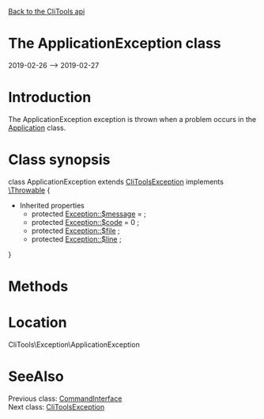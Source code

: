 [Back to the CliTools api](https://github.com/lingtalfi/CliTools/blob/master/doc/api/CliTools.md)



The ApplicationException class
================
2019-02-26 --> 2019-02-27






Introduction
============

The ApplicationException exception is thrown when a problem occurs in the [Application](https://github.com/lingtalfi/CliTools/blob/master/doc/api/CliTools/Program/Application.md) class.



Class synopsis
==============


class <span class="pl-k">ApplicationException</span> extends [CliToolsException](https://github.com/lingtalfi/CliTools/blob/master/doc/api/CliTools/Exception/CliToolsException.md) implements [\Throwable](http://php.net/manual/en/class.throwable.php) {

- Inherited properties
    - protected  [Exception::$message](#property-message) =  ;
    - protected  [Exception::$code](#property-code) = 0 ;
    - protected  [Exception::$file](#property-file) ;
    - protected  [Exception::$line](#property-line) ;

}






Methods
==============






Location
=============
CliTools\Exception\ApplicationException


SeeAlso
==============
Previous class: [CommandInterface](https://github.com/lingtalfi/CliTools/blob/master/doc/api/CliTools/Command/CommandInterface.md)<br>Next class: [CliToolsException](https://github.com/lingtalfi/CliTools/blob/master/doc/api/CliTools/Exception/CliToolsException.md)<br>
